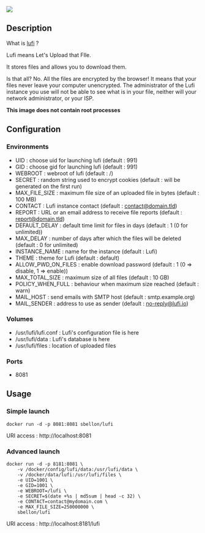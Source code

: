 ![](https://framagit.org/luc/lufi/raw/master/themes/default/public/img/lufi128.png)

## Description
What is [lufi](https://framagit.org/luc/lufi) ?

Lufi means Let's Upload that FIle.

It stores files and allows you to download them.

Is that all? No. All the files are encrypted by the browser! It means that your files never leave your computer unencrypted. The administrator of the Lufi instance you use will not be able to see what is in your file, neither will your network administrator, or your ISP.

**This image does not contain root processes**

## Configuration
### Environments
* UID : choose uid for launching lufi (default : 991)
* GID : choose gid for launching lufi (default : 991)
* WEBROOT : webroot of lufi (default : /)
* SECRET : random string used to encrypt cookies (default : will be generated on the first run)
* MAX_FILE_SIZE : maximum file size of an uploaded file in bytes (default : 100 MB)
* CONTACT : Lufi instance contact (default : contact@domain.tld)
* REPORT : URL or an email address to receive file reports (default : report@domain.tld)
* DEFAULT_DELAY : default time limit for files in days (default : 1 (0 for unlimited))
* MAX_DELAY : number of days after which the files will be deleted (default : 0 for unlimited)
* INSTANCE_NAME : name for the instance (default : Lufi)
* THEME : theme for Lufi (default : default)
* ALLOW_PWD_ON_FILES : enable download password (default : 1 (0 => disable, 1 => enable))
* MAX_TOTAL_SIZE : maximum size of all files (default : 10 GB)
* POLICY_WHEN_FULL : behaviour when maximum size reached (default : warn)
* MAIL_HOST : send emails with SMTP host (default : smtp.example.org)
* MAIL_SENDER : address to use as sender (default : no-reply@lufi.io)

### Volumes
* /usr/lufi/lufi.conf : Lufi's configuration file is here
* /usr/lufi/data : Lufi's database is here
* /usr/lufi/files : location of uploaded files

### Ports
* 8081

## Usage
### Simple launch
```shell
docker run -d -p 8081:8081 sbellon/lufi
```
URI access : http://localhost:8081

### Advanced launch
```shell
docker run -d -p 8181:8081 \
    -v /docker/config/lufi/data:/usr/lufi/data \
    -v /docker/data/lufi:/usr/lufi/files \
    -e UID=1001 \
    -e GID=1001 \
    -e WEBROOT=/lufi \
    -e SECRET=$(date +%s | md5sum | head -c 32) \
    -e CONTACT=contact@mydomain.com \
    -e MAX_FILE_SIZE=250000000 \
    sbellon/lufi
```
URI access : http://localhost:8181/lufi

